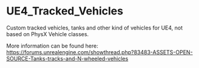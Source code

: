 # UE4_Tracked_Vehicles
Custom tracked vehicles, tanks and other kind of vehicles for UE4, not based on PhysX Vehicle classes.

More information can be found here:
https://forums.unrealengine.com/showthread.php?83483-ASSETS-OPEN-SOURCE-Tanks-tracks-and-N-wheeled-vehicles
